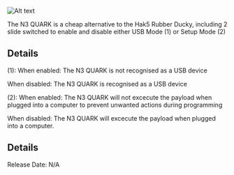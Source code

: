 ![Alt text](https://assets.digitalocean.com/articles/alligator/boo.svg "a title")

The N3 QUARK is a cheap alternative to the Hak5 Rubber Ducky, including 2 slide switched to enable and disable either USB Mode (1) or Setup Mode (2)

## Details

(1):
When enabled:
The N3 QUARK is not recognised as a USB device

When disabled:
The N3 QUARK is recognised as a USB device

(2):
When enabled:
The N3 QUARK will not excecute the payload when plugged into a computer to prevent unwanted actions during programming

When disabled:
The N3 QUARK will excecute the payload when plugged into a computer.


## Details
Release Date: N/A
